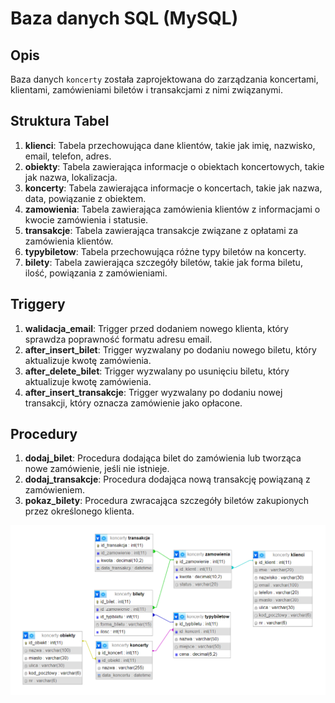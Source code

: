 # Baza danych SQL (MySQL)

## Opis
Baza danych `koncerty` została zaprojektowana do zarządzania koncertami, klientami, zamówieniami biletów i transakcjami z nimi związanymi. 

## Struktura Tabel

1. **klienci**: Tabela przechowująca dane klientów, takie jak imię, nazwisko, email, telefon, adres.
2. **obiekty**: Tabela zawierająca informacje o obiektach koncertowych, takie jak nazwa, lokalizacja.
3. **koncerty**: Tabela zawierająca informacje o koncertach, takie jak nazwa, data, powiązanie z obiektem.
4. **zamowienia**: Tabela zawierająca zamówienia klientów z informacjami o kwocie zamówienia i statusie.
5. **transakcje**: Tabela zawierająca transakcje związane z opłatami za zamówienia klientów.
6. **typybiletow**: Tabela przechowująca różne typy biletów na koncerty.
7. **bilety**: Tabela zawierająca szczegóły biletów, takie jak forma biletu, ilość, powiązania z zamówieniami.

## Triggery

1. **walidacja_email**: Trigger przed dodaniem nowego klienta, który sprawdza poprawność formatu adresu email.
2. **after_insert_bilet**: Trigger wyzwalany po dodaniu nowego biletu, który aktualizuje kwotę zamówienia.
3. **after_delete_bilet**: Trigger wyzwalany po usunięciu biletu, który aktualizuje kwotę zamówienia.
4. **after_insert_transakcje**: Trigger wyzwalany po dodaniu nowej transakcji, który oznacza zamówienie jako opłacone.

## Procedury

1. **dodaj_bilet**: Procedura dodająca bilet do zamówienia lub tworząca nowe zamówienie, jeśli nie istnieje.
2. **dodaj_transakcje**: Procedura dodająca nową transakcję powiązaną z zamówieniem.
3. **pokaz_bilety**: Procedura zwracająca szczegóły biletów zakupionych przez określonego klienta.

![Diagram](diagram.png)